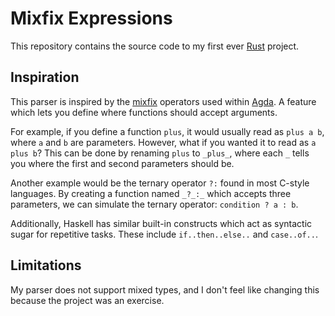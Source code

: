 # Mixfix Expressions

This repository contains the source code to my first ever [Rust](https://www.rust-lang.org/) project.

## Inspiration
This parser is inspired by the [mixfix](https://agda.readthedocs.io/en/v2.5.2/language/mixfix-operators.html) operators used within [Agda](https://en.wikipedia.org/wiki/Agda_(programming_language)). A feature which lets you define where functions should accept arguments.

For example, if you define a function `plus`, it would usually read as `plus a b`, where `a` and `b` are parameters. However, what if you wanted it to read as `a plus b`? This can be done by renaming `plus` to `_plus_`, where each `_` tells you where the first and second parameters should be.

Another example would be the ternary operator `?:` found in most C-style languages. By creating a function named `_?_:_` which accepts three parameters, we can simulate the ternary operator: `condition ? a : b`.

Additionally, Haskell has similar built-in constructs which act as syntactic sugar for repetitive tasks. These include `if..then..else..` and `case..of..`.

## Limitations
My parser does not support mixed types, and I don't feel like changing this because the project was an exercise.
